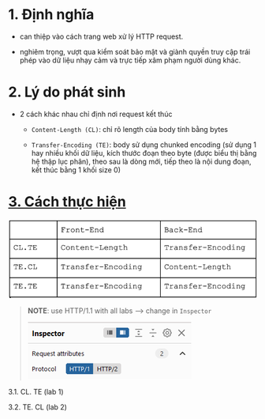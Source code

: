 # 1. Định nghĩa

- can thiệp vào cách trang web xử lý HTTP request.

- nghiêm trọng, vượt qua kiểm soát bảo mật và giành quyền truy cập trái phép vào dữ liệu nhạy cảm và trực tiếp xâm phạm người dùng khác.

# 2. Lý do phát sinh

- 2 cách khác nhau chỉ định nơi request kết thúc

    - `Content-Length (CL)`: chỉ rõ length của body tính bằng bytes

    - `Transfer-Encoding (TE)`: body sử dụng chunked encoding (sử dụng 1 hay nhiều khối dữ liệu, kích thước đoạn theo byte (được biểu thị bằng hệ thập lục phân), theo sau là dòng mới, tiếp theo là nội dung đoạn, kết thúc bằng 1 khối size 0)


# [3. Cách thực hiện](lab/part1.md)

![Alt text](./image/1.png)

> **NOTE**: use HTTP/1.1 with all labs --> change in `Inspector`
> 
>   ![Alt text](./image/2.png)
>

3.1. CL. TE (lab 1)

3.2. TE. CL (lab 2)
